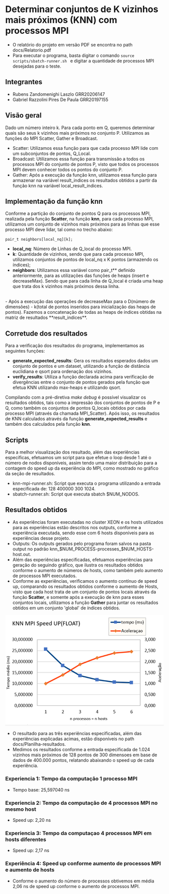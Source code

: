 # Determinar conjuntos de K vizinhos mais próximos (KNN) com processos MPI
- O relatório do projeto em versão PDF se encontra no path docs/Relatorio.pdf 
- Para executar o programa, basta digitar o comando ```source scripts/sbatch-runner.sh ``` e digitar a quantidade de processos MPI desejadas para o teste. 

## Integrantes
* Rubens Zandomenighi Laszlo GRR20206147
* Gabriel Razzolini Pires De Paula GRR20197155

## Visão geral    
Dado um número inteiro k. Para cada ponto em Q, queremos determinar quais são seus k vizinhos mais próximos no conjunto P. Utilizamos as funções do MPI Scatter, Gather e Broadcast. 
- Scatter: Utilizamos essa função para que cada processo MPI lide com um subconjuntos de pontos, Q_Local. 
- Broadcast: Utilizamos essa função para transmissão a todos os processos MPI do conjunto de pontos P, visto que todos os processos MPI devem conhecer todos os pontos do conjunto P. 
- Gather: Após a execução da função knn, utilizamos essa função para armazenar na variável result_indices os resultados obtidos a partir da função knn na variável local_result_indices.  

## Implementação da função knn
Conforme a partição do conjunto de pontos Q para os processos MPI, realizada pela função **Scatter**, na função **knn**, para cada processo MPI, utilizamos um conjunto de vizinhos mais próximos para as linhas que esse processo MPI deve lidar, tal como no trecho abaixo:   
```
pair_t neighbors[local_nq][k];
```
- **local_nq**: Número de Linhas de Q_local do processo MPI.
- **k**: Quantidade de vizinhos, sendo que para cada processo MPI, utilizamos conjuntos de pontos de local_nq x K pontos (armazendo os índices); 
- **neighbors**: Utilizamos essa variável como pair_t** definido anteriormente, para as utilizações das funções de heaps (insert e decreaseMax). Sendo que para cada linha de Q_local é criada uma heap que trata dos k vizinhos mais próximos dessa linha.
<br>
- Após a execução das operações de decreaseMax para o D(número de dimensões) - k(total de pontos inseridos para inicialização das heaps de pontos). Fazemos a concatenação de todas as heaps de índices obtidas na matriz de resultados **result_indices**.  

## Corretude dos resultados 
Para a verificação dos resultados do programa, implementamos as seguintes funções: 
- **generate_expected_results**: Gera os resultados esperados dados um conjunto de pontos e um dataset, utilizando a função de distância euclidiana e qsort para ordenação dos vizinhos.
- **verify_results**: Utiliza a função declarada acima para verificação de divergências entre o conjunto de pontos gerados pela função que efetua KNN utilizando max-heaps e utilizando qsort. 

Compilando com a pré-diretiva _make debug_ é possível visualizar os resultados obtidos, tais como a impressão dos conjuntos de pontos de P e Q, como também os conjuntos de pontos Q_locais obtidos por cada processo MPI (através da chamada MPI_Scatter). Após isso, os resultados de KNN calculados através da função **generate_expected_results** e também dos calculados pela função **knn**. 


## Scripts
Para a melhor visualização dos resultado, além das experiências especificas, efetuamos um script para que efetue o loop desde 1 até o número de nodos disponíveis, assim tendo uma maior distribuição para a contagem do speed up da experiência do MPI, como mostrado no gráfico da seção de resultados. 

- knn-mpi-runner.sh: Script que executa o programa utilizando a entrada especificada de: 128 400000 300 1024. 
- sbatch-runner.sh: Script que executa sbatch $NUM_NODOS. 

## Resultados obtidos
- As experiências foram executadas no cluster XEON e os hosts utilizados para as experiências estão descritos nos outputs, conforme a experiência executada, sendo esse com 6 hosts disponíveis para as experiências desse projeto. 
- Outputs: Os outputs gerados pelo programa foram salvos na pasta output no padrão knn_$NUM_PROCESS-processes_$NUM_HOSTS-host.out. 
- Além das experiências especificadas, efetuamos experiências para geração do seguindo gráfico, que ilustra os resultados obtidos conforme o aumento de números de hosts, como também pelo aumento de processos MPI executados. 
- Conforme as experiências, verificamos o aumento contínuo de speed up, comparando os resultados obtidos conforme o aumento de Hosts, visto que cada host trata de um conjunto de pontos locais através da função **Scatter**, e somente após a execução de knn para esses conjuntos locais, utilizamos a função **Gather** para juntar os resultados obtidos em um conjunto 'global' de índices obtidos.

![Gráfico Speed Up por processos](docs/grafico-speed-up-img.png)

- O resultado para as três experiências especificadas, além das experiências explicadas acimas, estão disponíveis no path docs/Planilha-resultados. 
- Medimos os resultados conforme a entrada especificada de 1.024 vizinhos mais próximos de 128 pontos de 300 dimensoes em base de dados de 400.000 pontos, relatando abaixando o speed up de cada experiência.

### Experiencia 1: Tempo da computação 1 processo MPI
- Tempo base: 25,597040 ns 
### Experiencia 2: Tempo da computação de 4 processos MPI no mesmo host
- Speed up: 2,20 ns
### Experiencia 3: Tempo da computaçao 4 processos MPI em hosts diferentes
- Speed up: 2,17 ns
### Experiência 4: Speed up conforme aumento de processos MPI e aumento de hosts
- Conforme o aumento do número de processos obtivemos em média 2,06 ns de speed up conforme o aumento de processos MPI. 
